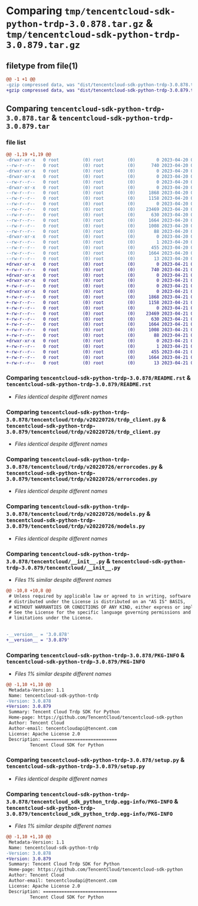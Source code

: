 # Comparing `tmp/tencentcloud-sdk-python-trdp-3.0.878.tar.gz` & `tmp/tencentcloud-sdk-python-trdp-3.0.879.tar.gz`

## filetype from file(1)

```diff
@@ -1 +1 @@
-gzip compressed data, was "dist/tencentcloud-sdk-python-trdp-3.0.878.tar", last modified: Thu Apr 20 00:54:28 2023, max compression
+gzip compressed data, was "dist/tencentcloud-sdk-python-trdp-3.0.879.tar", last modified: Fri Apr 21 01:08:06 2023, max compression
```

## Comparing `tencentcloud-sdk-python-trdp-3.0.878.tar` & `tencentcloud-sdk-python-trdp-3.0.879.tar`

### file list

```diff
@@ -1,19 +1,19 @@
-drwxr-xr-x   0 root         (0) root         (0)        0 2023-04-20 00:54:28.000000 tencentcloud-sdk-python-trdp-3.0.878/
--rw-r--r--   0 root         (0) root         (0)      740 2023-04-20 00:54:28.000000 tencentcloud-sdk-python-trdp-3.0.878/README.rst
-drwxr-xr-x   0 root         (0) root         (0)        0 2023-04-20 00:54:28.000000 tencentcloud-sdk-python-trdp-3.0.878/tencentcloud/
-drwxr-xr-x   0 root         (0) root         (0)        0 2023-04-20 00:54:28.000000 tencentcloud-sdk-python-trdp-3.0.878/tencentcloud/trdp/
--rw-r--r--   0 root         (0) root         (0)        0 2023-04-20 00:54:28.000000 tencentcloud-sdk-python-trdp-3.0.878/tencentcloud/trdp/__init__.py
-drwxr-xr-x   0 root         (0) root         (0)        0 2023-04-20 00:54:28.000000 tencentcloud-sdk-python-trdp-3.0.878/tencentcloud/trdp/v20220726/
--rw-r--r--   0 root         (0) root         (0)     1868 2023-04-20 00:54:28.000000 tencentcloud-sdk-python-trdp-3.0.878/tencentcloud/trdp/v20220726/trdp_client.py
--rw-r--r--   0 root         (0) root         (0)     1158 2023-04-20 00:54:28.000000 tencentcloud-sdk-python-trdp-3.0.878/tencentcloud/trdp/v20220726/errorcodes.py
--rw-r--r--   0 root         (0) root         (0)        0 2023-04-20 00:54:28.000000 tencentcloud-sdk-python-trdp-3.0.878/tencentcloud/trdp/v20220726/__init__.py
--rw-r--r--   0 root         (0) root         (0)    23469 2023-04-20 00:54:28.000000 tencentcloud-sdk-python-trdp-3.0.878/tencentcloud/trdp/v20220726/models.py
--rw-r--r--   0 root         (0) root         (0)      630 2023-04-20 00:54:28.000000 tencentcloud-sdk-python-trdp-3.0.878/tencentcloud/__init__.py
--rw-r--r--   0 root         (0) root         (0)     1664 2023-04-20 00:54:28.000000 tencentcloud-sdk-python-trdp-3.0.878/PKG-INFO
--rw-r--r--   0 root         (0) root         (0)     1008 2023-04-20 00:54:28.000000 tencentcloud-sdk-python-trdp-3.0.878/setup.py
--rw-r--r--   0 root         (0) root         (0)       88 2023-04-20 00:54:28.000000 tencentcloud-sdk-python-trdp-3.0.878/setup.cfg
-drwxr-xr-x   0 root         (0) root         (0)        0 2023-04-20 00:54:28.000000 tencentcloud-sdk-python-trdp-3.0.878/tencentcloud_sdk_python_trdp.egg-info/
--rw-r--r--   0 root         (0) root         (0)        1 2023-04-20 00:54:28.000000 tencentcloud-sdk-python-trdp-3.0.878/tencentcloud_sdk_python_trdp.egg-info/dependency_links.txt
--rw-r--r--   0 root         (0) root         (0)      455 2023-04-20 00:54:28.000000 tencentcloud-sdk-python-trdp-3.0.878/tencentcloud_sdk_python_trdp.egg-info/SOURCES.txt
--rw-r--r--   0 root         (0) root         (0)     1664 2023-04-20 00:54:28.000000 tencentcloud-sdk-python-trdp-3.0.878/tencentcloud_sdk_python_trdp.egg-info/PKG-INFO
--rw-r--r--   0 root         (0) root         (0)       13 2023-04-20 00:54:28.000000 tencentcloud-sdk-python-trdp-3.0.878/tencentcloud_sdk_python_trdp.egg-info/top_level.txt
+drwxr-xr-x   0 root         (0) root         (0)        0 2023-04-21 01:08:06.000000 tencentcloud-sdk-python-trdp-3.0.879/
+-rw-r--r--   0 root         (0) root         (0)      740 2023-04-21 01:08:06.000000 tencentcloud-sdk-python-trdp-3.0.879/README.rst
+drwxr-xr-x   0 root         (0) root         (0)        0 2023-04-21 01:08:06.000000 tencentcloud-sdk-python-trdp-3.0.879/tencentcloud/
+drwxr-xr-x   0 root         (0) root         (0)        0 2023-04-21 01:08:06.000000 tencentcloud-sdk-python-trdp-3.0.879/tencentcloud/trdp/
+-rw-r--r--   0 root         (0) root         (0)        0 2023-04-21 01:08:06.000000 tencentcloud-sdk-python-trdp-3.0.879/tencentcloud/trdp/__init__.py
+drwxr-xr-x   0 root         (0) root         (0)        0 2023-04-21 01:08:06.000000 tencentcloud-sdk-python-trdp-3.0.879/tencentcloud/trdp/v20220726/
+-rw-r--r--   0 root         (0) root         (0)     1868 2023-04-21 01:08:06.000000 tencentcloud-sdk-python-trdp-3.0.879/tencentcloud/trdp/v20220726/trdp_client.py
+-rw-r--r--   0 root         (0) root         (0)     1158 2023-04-21 01:08:06.000000 tencentcloud-sdk-python-trdp-3.0.879/tencentcloud/trdp/v20220726/errorcodes.py
+-rw-r--r--   0 root         (0) root         (0)        0 2023-04-21 01:08:06.000000 tencentcloud-sdk-python-trdp-3.0.879/tencentcloud/trdp/v20220726/__init__.py
+-rw-r--r--   0 root         (0) root         (0)    23469 2023-04-21 01:08:06.000000 tencentcloud-sdk-python-trdp-3.0.879/tencentcloud/trdp/v20220726/models.py
+-rw-r--r--   0 root         (0) root         (0)      630 2023-04-21 01:08:06.000000 tencentcloud-sdk-python-trdp-3.0.879/tencentcloud/__init__.py
+-rw-r--r--   0 root         (0) root         (0)     1664 2023-04-21 01:08:06.000000 tencentcloud-sdk-python-trdp-3.0.879/PKG-INFO
+-rw-r--r--   0 root         (0) root         (0)     1008 2023-04-21 01:08:06.000000 tencentcloud-sdk-python-trdp-3.0.879/setup.py
+-rw-r--r--   0 root         (0) root         (0)       88 2023-04-21 01:08:06.000000 tencentcloud-sdk-python-trdp-3.0.879/setup.cfg
+drwxr-xr-x   0 root         (0) root         (0)        0 2023-04-21 01:08:06.000000 tencentcloud-sdk-python-trdp-3.0.879/tencentcloud_sdk_python_trdp.egg-info/
+-rw-r--r--   0 root         (0) root         (0)        1 2023-04-21 01:08:06.000000 tencentcloud-sdk-python-trdp-3.0.879/tencentcloud_sdk_python_trdp.egg-info/dependency_links.txt
+-rw-r--r--   0 root         (0) root         (0)      455 2023-04-21 01:08:06.000000 tencentcloud-sdk-python-trdp-3.0.879/tencentcloud_sdk_python_trdp.egg-info/SOURCES.txt
+-rw-r--r--   0 root         (0) root         (0)     1664 2023-04-21 01:08:06.000000 tencentcloud-sdk-python-trdp-3.0.879/tencentcloud_sdk_python_trdp.egg-info/PKG-INFO
+-rw-r--r--   0 root         (0) root         (0)       13 2023-04-21 01:08:06.000000 tencentcloud-sdk-python-trdp-3.0.879/tencentcloud_sdk_python_trdp.egg-info/top_level.txt
```

### Comparing `tencentcloud-sdk-python-trdp-3.0.878/README.rst` & `tencentcloud-sdk-python-trdp-3.0.879/README.rst`

 * *Files identical despite different names*

### Comparing `tencentcloud-sdk-python-trdp-3.0.878/tencentcloud/trdp/v20220726/trdp_client.py` & `tencentcloud-sdk-python-trdp-3.0.879/tencentcloud/trdp/v20220726/trdp_client.py`

 * *Files identical despite different names*

### Comparing `tencentcloud-sdk-python-trdp-3.0.878/tencentcloud/trdp/v20220726/errorcodes.py` & `tencentcloud-sdk-python-trdp-3.0.879/tencentcloud/trdp/v20220726/errorcodes.py`

 * *Files identical despite different names*

### Comparing `tencentcloud-sdk-python-trdp-3.0.878/tencentcloud/trdp/v20220726/models.py` & `tencentcloud-sdk-python-trdp-3.0.879/tencentcloud/trdp/v20220726/models.py`

 * *Files identical despite different names*

### Comparing `tencentcloud-sdk-python-trdp-3.0.878/tencentcloud/__init__.py` & `tencentcloud-sdk-python-trdp-3.0.879/tencentcloud/__init__.py`

 * *Files 1% similar despite different names*

```diff
@@ -10,8 +10,8 @@
 # Unless required by applicable law or agreed to in writing, software
 # distributed under the License is distributed on an "AS IS" BASIS,
 # WITHOUT WARRANTIES OR CONDITIONS OF ANY KIND, either express or implied.
 # See the License for the specific language governing permissions and
 # limitations under the License.
 
 
-__version__ = '3.0.878'
+__version__ = '3.0.879'
```

### Comparing `tencentcloud-sdk-python-trdp-3.0.878/PKG-INFO` & `tencentcloud-sdk-python-trdp-3.0.879/PKG-INFO`

 * *Files 1% similar despite different names*

```diff
@@ -1,10 +1,10 @@
 Metadata-Version: 1.1
 Name: tencentcloud-sdk-python-trdp
-Version: 3.0.878
+Version: 3.0.879
 Summary: Tencent Cloud Trdp SDK for Python
 Home-page: https://github.com/TencentCloud/tencentcloud-sdk-python
 Author: Tencent Cloud
 Author-email: tencentcloudapi@tencent.com
 License: Apache License 2.0
 Description: ============================
         Tencent Cloud SDK for Python
```

### Comparing `tencentcloud-sdk-python-trdp-3.0.878/setup.py` & `tencentcloud-sdk-python-trdp-3.0.879/setup.py`

 * *Files identical despite different names*

### Comparing `tencentcloud-sdk-python-trdp-3.0.878/tencentcloud_sdk_python_trdp.egg-info/PKG-INFO` & `tencentcloud-sdk-python-trdp-3.0.879/tencentcloud_sdk_python_trdp.egg-info/PKG-INFO`

 * *Files 1% similar despite different names*

```diff
@@ -1,10 +1,10 @@
 Metadata-Version: 1.1
 Name: tencentcloud-sdk-python-trdp
-Version: 3.0.878
+Version: 3.0.879
 Summary: Tencent Cloud Trdp SDK for Python
 Home-page: https://github.com/TencentCloud/tencentcloud-sdk-python
 Author: Tencent Cloud
 Author-email: tencentcloudapi@tencent.com
 License: Apache License 2.0
 Description: ============================
         Tencent Cloud SDK for Python
```

